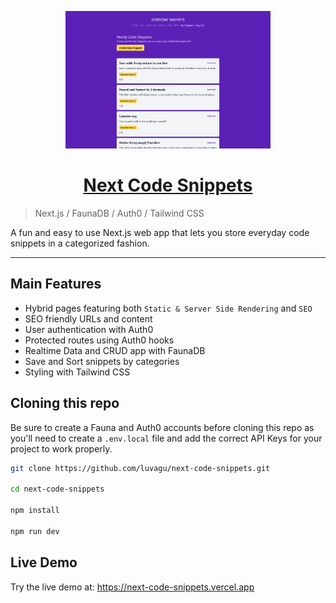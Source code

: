 <p align="center">
  <a href="https://next-code-snippets.vercel.app/">
    <img src="Screenshot.png" height="220">
    <h1 align="center">Next Code Snippets</h1>
  </a>
</p>

> Next.js / FaunaDB / Auth0 / Tailwind CSS

A fun and easy to use Next.js web app that lets you store everyday code snippets in a categorized fashion.

---

## Main Features

- Hybrid pages featuring both `Static & Server Side Rendering` and `SEO`
- SEO friendly URLs and content
- User authentication with Auth0
- Protected routes using Auth0 hooks
- Realtime Data and CRUD app with FaunaDB
- Save and Sort snippets by categories
- Styling with Tailwind CSS

## Cloning this repo

Be sure to create a Fauna and Auth0 accounts before cloning this repo as you'll need to create a `.env.local` file and add the correct API Keys for your project to work properly.

```bash
git clone https://github.com/luvagu/next-code-snippets.git

cd next-code-snippets

npm install

npm run dev
```

## Live Demo

Try the live demo at: https://next-code-snippets.vercel.app
